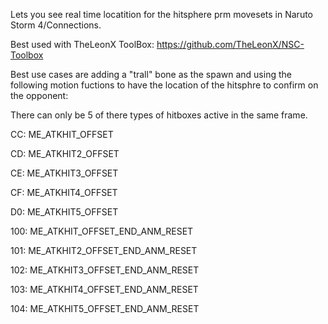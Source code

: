 Lets you see real time locatition for the hitsphere prm movesets in Naruto Storm 4/Connections.

Best used with TheLeonX ToolBox: https://github.com/TheLeonX/NSC-Toolbox

Best use cases are adding a "trall" bone as the spawn and using the following motion fuctions to have the location of the hitsphre to confirm on the opponent: 

There can only be 5 of there types of hitboxes active in the same frame.

CC: ME_ATKHIT_OFFSET

CD: ME_ATKHIT2_OFFSET

CE: ME_ATKHIT3_OFFSET

CF: ME_ATKHIT4_OFFSET

D0: ME_ATKHIT5_OFFSET

100: ME_ATKHIT_OFFSET_END_ANM_RESET

101: ME_ATKHIT2_OFFSET_END_ANM_RESET

102: ME_ATKHIT3_OFFSET_END_ANM_RESET

103: ME_ATKHIT4_OFFSET_END_ANM_RESET

104: ME_ATKHIT5_OFFSET_END_ANM_RESET


